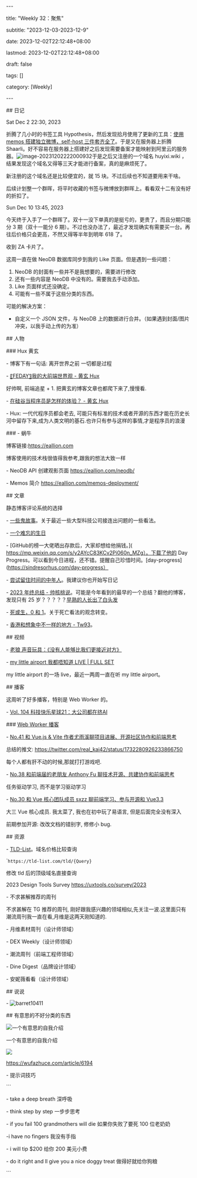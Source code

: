 \---

title: "Weekly 32：聚焦"

subtitle: "2023-12-03-2023-12-9"

date: 2023-12-02T22:12:48+08:00

lastmod: 2023-12-02T22:12:48+08:00

draft: false

tags: []

category: [Weekly]

\---



\## 日记

Sat Dec 2 22:30, 2023



折腾了几小时的书签工具 Hypothesis，然后发现拾月使用了更新的工具：[使用 memos 搭建独立微博，self-host 三件套齐全了](https://www.skyue.com/23021116.html)。于是又在服务器上折腾 Shaarli。好不容易在服务器上搭建好之后发现需要备案才能映射到阿里云的服务器。![image-20231202222000932](https://raw.githubusercontent.com/huyixi/Pics/main/uPic/image-20231202222000932.png)于是之后又注册的一个域名 huyixi.wiki ，结果发现这个域名又得等三天才能进行备案，真的是麻烦死了。



新注册的这个域名还是比较便宜的，就 15 块。不过后续也不知道要用来干啥。



后续计划整一个群晖，将平时收藏的书签与微博放到群晖上。看看双十二有没有好的折扣了。



Sun Dec 10 13:45, 2023

今天终于入手了一个群晖了。双十一没下单真的是挺亏的，更贵了，而且分期只能分 3 期（双十一能分 6 期）。不过也没办法了，最近才发现确实有需要买一台。再往后价格只会更高，不然又得等半年到明年 618 了。

收到 ZA 卡片了。



这周一直在做 NeoDB 数据库同步到我的 Like 页面。但是遇到一些问题：

1. NeoDB 的封面有一些并不是我想要的，需要进行修改
2. 还有一些内容是 NeoDB 中没有的。需要我去手动添加。
3. Like 页面样式还没确定。
4. 可能有一些不属于这些分类的东西。

可能的解决方案：

- 自定义一个 JSON 文件，与 NeoDB 上的数据进行合并。（如果遇到封面/图片冲突，以我手动上传的为准）



\## 人物

\### Hux 黄玄

\- 博客下有一句话: 离开世界之前 一切都是过程

\- [〖FEDAY〗我的大前端世界观 - 黄玄 Hux](https://www.bilibili.com/video/BV1SC4y1c7ju/?spm_id_from=333.337.search-card.all.click&vd_source=e7b677bc31fcf107b6c6689167aae9d9)

好帅啊, 前端追星 + 1. 把黄玄的博客文章也都爬下来了,慢慢看.

\- [在硅谷当程序员是怎样的体验？ - 黄玄 Hux](https://www.zhihu.com/zvideo/1542577108190068737?page=ogv)

\- Hux: 一代代程序员都会老去, 可能只有标准的技术或者开源的东西才能在历史长河中留存下来,成为人类文明的基石.也许只有参与这样的事情,才是程序员的浪漫

\### - 蜗牛

博客链接:https://eallion.com

博客使用的技术栈很值得我参考,跟我的想法大致一样

\- NeoDB API 创建观影页面 https://eallion.com/neodb/

\- Memos 简介 https://eallion.com/memos-deployment/



\## 文章

静态博客评论系统的选择

\- [一些鬼故事](http://xargin.com/ghost-story/)。关于最近一些大型科技公司接连出问题的一些看法。

\- [一个难忘的生日](https://www.skyue.com/23120422.html)

\- [GitHub的榜一大佬晒出存款后，大家却想给他捐钱。]( https://mp.weixin.qq.com/s/y2AYcC83KCv2Pi060n_MZg）。下载了他的 Day Progress。可以看到今日进程，还不错。提醒自己珍惜时间。[day-progress](https://sindresorhus.com/day-progress）

\- [尝试留住时间的中年人](https://darmau.design/article/middle-aged-man-trying-to-save-time)。我建议你也开始写日记

\- [2023 年终总结 - 帅核桃说](https://www.instapaper.com/read/1650692816)。可能是今年看到的最早的一个总结？翻他的博客，发现只有 25 岁？？？？？[早熟的人长出了白头发](https://blog.imfht.com/2023/11/05/早熟的人长出了白头发/)

\- [死或生，0 和 1](https://www.vergilisme.com/index.php/2023/12/06/2318.html)。关于死亡看法的观念转变。

\- [香港和想象中不一样的地方 - Tw93](https://www.instapaper.com/read/1649677849)。



\## 视频

\- [老狼 声音玩具：《没有人能够比我们更接近对方》](https://www.bilibili.com/video/BV1Pq4y1b79D/?spm_id_from=autoNext&vd_source=e7b677bc31fcf107b6c6689167aae9d9)

\- [my little airport 我都唔知道 LIVE | FULL SET](https://www.youtube.com/watch?v=aif2XF2iMSI)

my little airport 的一场 live，最近一两周一直在听 my little airport。



\## 播客

这周听了好多播客，特别是 Web Worker 的。

\- [Vol. 104 科技快乐星球21：大公司都在挤AI]([https://podcasts.apple.com/us/podcast/%E6%9E%AB%E8%A8%80%E6%9E%AB%E8%AF%AD/id1069600190?i=1000637371804](https://podcasts.apple.com/us/podcast/枫言枫语/id1069600190?i=1000637371804))

\### [Web Worker 播客](https://www.webworker.tech)

\- [No.41 和 Vue.js & Vite 作者尤雨溪聊项目进展、开源社区协作和前端思考]([https://podcasts.apple.com/us/podcast/web-worker-%E5%89%8D%E7%AB%AF%E7%A8%8B%E5%BA%8F%E5%91%98%E9%83%BD%E7%88%B1%E5%90%AC/id1586927144?i=1000637488918](https://podcasts.apple.com/us/podcast/web-worker-前端程序员都爱听/id1586927144?i=1000637488918))

总结的推文: https://twitter.com/real_kai42/status/1732280926233866750

每个人都有肝不动的时候,那就打打游戏吧.

\- [No.38 和前端届的老朋友 Anthony Fu 聊技术开源、共建协作和前端思考](https://www.webworker.tech/posts/38.html)

任务驱动学习, 而不是学习驱动学习

\- [No.30 和 Vue 核心团队成员 sxzz 聊前端学习、参与开源和 Vue3.3](https://www.webworker.tech/posts/30.html)

大三 Vue 核心成员. 我太菜了, 我也在初中玩了易语言, 但是后面完全没有深入

前期参加开源: 改改文档的错别字, 修修小 bug.



\## 资源

\- [TLD-List](https://tld-list.com/)。域名价格比较查询

\```https://tld-list.com/tld/{Query}``

修改 tld 后的顶级域名直接查询

2023 Design Tools Survey https://uxtools.co/survey/2023



\- 不求甚解推荐的周刊

不求甚解在 TG 推荐的周刊, 刚好跟我感兴趣的领域相似,先关注一波.这里面只有潮流周刊我一直在看,月维是这两天刚知道的.

\- 月维素材周刊（设计师领域）

\- DEX Weekly（设计师领域）

\- 潮流周刊（前端工程师领域）

\- Dine Digest（品牌设计领域）

\- 安妮薇看看（设计师领域）



\## 说说

\- ![barret10411](/Users/huyixi/Dev/huyixi.com/content/posts/Weekly-32/%5B/i/09f8ffd5-1fcd-4713-9a23-617d25410411.jpg%5D(file:/Users/huyixi/Library/Mobile%20Documents/iCloud~com~tw93~miaoyan/Documents/Blog/i/09f8ffd5-1fcd-4713-9a23-617d25410411.jpg))

\## 有意思的不好分类的东西

![一个有意思的自我介绍](https://raw.githubusercontent.com/huyixi/Pics/main/uPic/t6tnGK.jpg)

一个有意思的自我介绍

![](https://raw.githubusercontent.com/huyixi/Pics/main/uPic/Y6eSZk.jpg)

https://wufazhuce.com/article/6194

\- 提示词技巧

\```

\- take a deep breath 深呼吸

\- think step by step 一步步思考

\- if you fail 100 grandmothers will die 如果你失败了要死 100 位老奶奶

-i have no fingers 我没有手指

\- i will tip $200 给你 200 美元小费

\- do it right and ll give you a nice doggy treat 做得好就给你狗粮

\```
